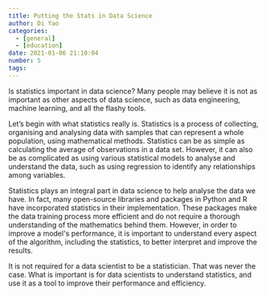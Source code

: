 ```yaml
---
title: Putting the Stats in Data Science
author: Di Yao
categories:
  - [general] 
  - [education]
date: 2021-01-06 21:10:04
number: 5
tags:
---
```


Is statistics important in data science? Many people may believe it is not as important as other aspects of data science, such as data engineering, machine learning, and all the flashy tools. 

Let’s begin with what statistics really is. Statistics is a process of collecting, organising and analysing data with samples that can represent a whole population, using mathematical methods. Statistics can be as simple as calculating the average of observations in a data set. However, it can also be as complicated as using various statistical models to analyse and understand the data, such as using regression to identify any relationships among variables. 

Statistics plays an integral part in data science to help analyse the data we have. In fact, many open-source libraries and packages in Python and R have incorporated statistics in their implementation. These packages make the data training process more efficient and do not require a thorough understanding of the mathematics behind them. However, in order to improve a model's performance, it is important to understand every aspect of the algorithm, including the statistics, to better interpret and improve the results. 

It is not required for a data scientist to be a statistician. That was never the case. What is important is for data scientists to understand statistics, and use it as a tool to improve their performance and efficiency. 
